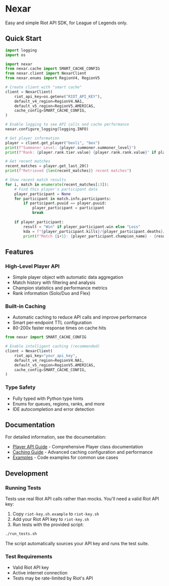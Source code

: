 # Nexar

Easy and simple Riot API SDK, for League of Legends only.

## Quick Start

```python
import logging
import os

import nexar
from nexar.cache import SMART_CACHE_CONFIG
from nexar.client import NexarClient
from nexar.enums import RegionV4, RegionV5

# Create client with "smart cache"
client = NexarClient(
    riot_api_key=os.getenv("RIOT_API_KEY"),
    default_v4_region=RegionV4.NA1,
    default_v5_region=RegionV5.AMERICAS,
    cache_config=SMART_CACHE_CONFIG,
)

# Enable logging to see API calls and cache performance
nexar.configure_logging(logging.INFO)

# Get player information
player = client.get_player("bexli", "bex")
print(f"Summoner Level: {player.summoner.summoner_level}")
print(f"Rank: {player.rank.tier.value} {player.rank.rank.value}" if player.rank else "Unranked")

# Get recent matches
recent_matches = player.get_last_20()
print(f"Retrieved {len(recent_matches)} recent matches")

# Show recent match results
for i, match in enumerate(recent_matches[:3]):
    # Find this player's participant data
    player_participant = None
    for participant in match.info.participants:
        if participant.puuid == player.puuid:
            player_participant = participant
            break
    
    if player_participant:
        result = "Win" if player_participant.win else "Loss"
        kda = f"{player_participant.kills}/{player_participant.deaths}/{player_participant.assists}"
        print(f"Match {i+1}: {player_participant.champion_name} - {result} ({kda})")
```

## Features

### High-Level Player API
- Simple player object with automatic data aggregation
- Match history with filtering and analysis
- Champion statistics and performance metrics
- Rank information (Solo/Duo and Flex)

### Built-in Caching
- Automatic caching to reduce API calls and improve performance
- Smart per-endpoint TTL configuration
- 80-200x faster response times on cache hits

```python
from nexar import SMART_CACHE_CONFIG

# Enable intelligent caching (recommended)
client = NexarClient(
    riot_api_key="your_api_key",
    default_v4_region=RegionV4.NA1,
    default_v5_region=RegionV5.AMERICAS,
    cache_config=SMART_CACHE_CONFIG,
)
```

### Type Safety
- Fully typed with Python type hints
- Enums for queues, regions, ranks, and more
- IDE autocompletion and error detection

## Documentation

For detailed information, see the documentation:

- [Player API Guide](docs/player-api.md) - Comprehensive Player class documentation
- [Caching Guide](docs/caching.md) - Advanced caching configuration and performance
- [Examples](examples/) - Code examples for common use cases

## Development

### Running Tests

Tests use real Riot API calls rather than mocks. You'll need a valid Riot API key:

1. Copy `riot-key.sh.example` to `riot-key.sh`
2. Add your Riot API key to `riot-key.sh`
3. Run tests with the provided script:

```bash
./run_tests.sh
```

The script automatically sources your API key and runs the test suite.

### Test Requirements

- Valid Riot API key
- Active internet connection
- Tests may be rate-limited by Riot's API
